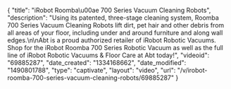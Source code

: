 {
    "title": "iRobot Roomba\u00ae 700 Series Vacuum Cleaning Robots",
    "description": "Using its patented, three-stage cleaning system, Roomba 700 Series Vacuum Cleaning Robots lift dirt, pet hair and other debris from all areas of your floor, including under and around furniture and along wall edges.\n\nAbt is a proud authorized retailer of iRobot Robotic Vacuums. Shop for the iRobot Roomba 700 Series Robotic Vacuum as well as the full line of iRobot Robotic Vacuums & Floor Care at Abt today!",
    "videoid": "69885287",
    "date_created": "1334168662",
    "date_modified": "1490801788",
    "type": "captivate",
    "layout": "video",
    "url": "\/v\/irobot-roomba-700-series-vacuum-cleaning-robots\/69885287"
}